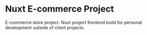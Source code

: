 # Nuxt E-commerce Project

E-commerce store project. Nuxt project frontend build for personal development outside of client projects.
